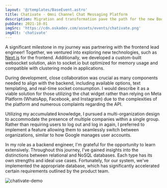 ```yaml
---
layout: '@/templates/BaseEvent.astro'
title: Chativate - Omni Channel Chat Messaging Platform
description: Migration and transformation pave the path for the new BoostBiz!
pubDate: 2021-10-01
imgSrc: 'https://cdn.oskadev.com/assets/events/chativate.png'
imgAlt: 'chativate'
---
```


A significant milestone in my journey was partnering with the frontend lead engineer! Together, we ventured into exploring new technologies, such as [Next.js](https://nextjs.org/) for the frontend. Additionally, we developed a custom-built websocket solution, akin to socket.io but optimized for memory usage and compatible with clustering mode in applications.

During development, close collaboration was crucial as many components needed to align with the backend, including available options, text templating, and real-time socket consumption. I would describe it as a viable solution for those utilizing the chat widget rather than relying on Meta Platform (WhatsApp, Facebook, and Instagram) due to the complexities of the platform and numerous complaints regarding the API.

Utilizing my accumulated knowledge, I pursued a multi-organization design to accommodate the presence of multiple companies within a single group. Rather than requiring users to log out and log in again, I preferred to implement a feature allowing them to seamlessly switch between organizations, similar to how Google manages user accounts.

In my role as a backend engineer, I'm grateful for the opportunity to learn extensively. Throughout this journey, I've gained insights into the distinctions between relational and NoSQL databases. Each type has its own strengths and ideal use cases. Fortunately, for our system, we've implemented the appropriate database, which has significantly accelerated certain requirements outlined by the product team.

![chativate-demo](https://cdn.oskadev.com/assets/events/chativate-sample.png)